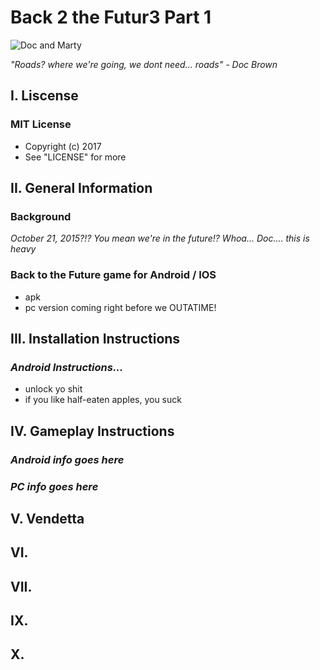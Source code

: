 # Back 2 the Futur3 Part 1
![Doc and Marty](http://www.telegraph.co.uk/content/dam/film/backtothefuture/backtofuture-xlarge.jpg)

_"Roads? where we're going, we dont need... roads" - Doc Brown_

## I. Liscense

### MIT License 
- Copyright (c) 2017 
- See "LICENSE" for more

## II. General Information

### Background 

_October 21, 2015?!? You mean we're in the future!? Whoa... Doc.... this is heavy_

### Back to the Future game for Android / IOS 
- apk 
- pc version coming right before we OUTATIME!

## III. Installation Instructions

### *Android Instructions...*
- unlock yo shit
- if you like half-eaten apples, you suck

## IV. Gameplay Instructions

### *Android info goes here*

### *PC info goes here*

## V. Vendetta

## VI.

## VII.

## IX.

## X.
